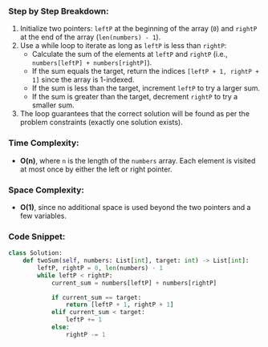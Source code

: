 ### Step by Step Breakdown:
1. Initialize two pointers: `leftP` at the beginning of the array (`0`) and `rightP` at the end of the array (`len(numbers) - 1`).
2. Use a while loop to iterate as long as `leftP` is less than `rightP`:
   - Calculate the sum of the elements at `leftP` and `rightP` (i.e., `numbers[leftP] + numbers[rightP]`).
   - If the sum equals the target, return the indices `[leftP + 1, rightP + 1]` since the array is 1-indexed.
   - If the sum is less than the target, increment `leftP` to try a larger sum.
   - If the sum is greater than the target, decrement `rightP` to try a smaller sum.
3. The loop guarantees that the correct solution will be found as per the problem constraints (exactly one solution exists).

### Time Complexity:
- **O(n)**, where `n` is the length of the `numbers` array. Each element is visited at most once by either the left or right pointer.

### Space Complexity:
- **O(1)**, since no additional space is used beyond the two pointers and a few variables.

### Code Snippet:
```python
class Solution:
    def twoSum(self, numbers: List[int], target: int) -> List[int]:
        leftP, rightP = 0, len(numbers) - 1
        while leftP < rightP:
            current_sum = numbers[leftP] + numbers[rightP]

            if current_sum == target:
                return [leftP + 1, rightP + 1]
            elif current_sum < target:
                leftP += 1
            else:
                rightP -= 1
